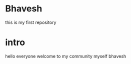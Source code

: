 # Bhavesh
this is my first repository
# intro
hello everyone welcome to my community
myself bhavesh
